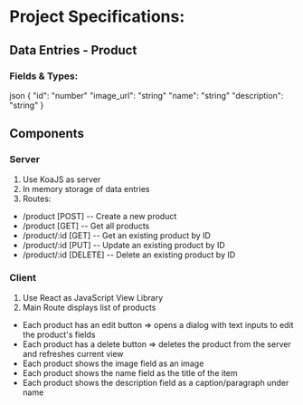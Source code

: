 # Project Specifications:

## Data Entries - Product

### Fields & Types:

json
{
"id": "number"
"image_url": "string"
"name": "string"
"description": "string"
}

## Components

### Server

1. Use KoaJS as server
2. In memory storage of data entries
3. Routes:

- /product [POST] -- Create a new product
- /product [GET] -- Get all products
- /product/:id [GET] -- Get an existing product by ID
- /product/:id [PUT] -- Update an existing product by ID
- /product/:id [DELETE] -- Delete an existing product by ID

### Client

1. Use React as JavaScript View Library
2. Main Route displays list of products

- Each product has an edit button => opens a dialog with text inputs to edit the product's fields
- Each product has a delete button => deletes the product from the server and refreshes current view
- Each product shows the image field as an image
- Each product shows the name field as the title of the item
- Each product shows the description field as a caption/paragraph under name
